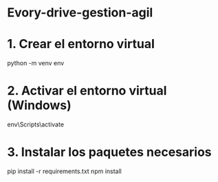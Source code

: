 # Evory-drive-gestion-agil
# 1. Crear el entorno virtual
python -m venv env

# 2. Activar el entorno virtual (Windows)
env\Scripts\activate

# 3. Instalar los paquetes necesarios
pip install -r requirements.txt
npm install